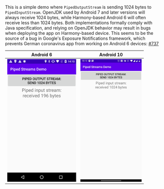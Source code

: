 This is a simple demo where `PipedOutputStream` is sending 1024 bytes
to `PipedInputStream`. OpenJDK used by Android 7 and later versions will always receive 1024 bytes,
while Harmony-based Android 6 will often receive less than 1024 bytes.
Both implementations formally comply with Java specification, and relying
on OpenJDK behavior may result in bugs when deploying the app on Harmony-based
device. This seems to be the source of a bug in Google's Exposure Notifications
framework, which prevents German coronavirus app from working on Android 6
devices: [#737](https://github.com/corona-warn-app/cwa-app-android/issues/737)

Android 6                  |  Android 10
:-------------------------:|:-------------------------:
<img src="android_6.png" alt="android_6" height="400"/>  |  <img src="android_10.jpg" alt="android_10" height="400"/>

